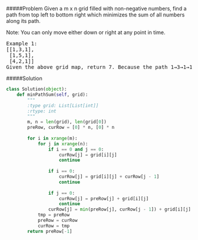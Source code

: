 #####Problem
Given a m x n grid filled with non-negative numbers, find a path from top left to bottom right which minimizes the sum of all numbers along its path.

Note: You can only move either down or right at any point in time.

<pre>
Example 1:
[[1,3,1],
 [1,5,1],
 [4,2,1]]
Given the above grid map, return 7. Because the path 1→3→1→1→1 minimizes the sum.
</pre>

#####Solution
```python
class Solution(object):
    def minPathSum(self, grid):
        """
        :type grid: List[List[int]]
        :rtype: int
        """
        m, n = len(grid), len(grid[0])
        preRow, curRow = [0] * n, [0] * n
        
        for i in xrange(m):
            for j in xrange(n):
                if i == 0 and j == 0:
                    curRow[j] = grid[i][j]
                    continue
    
                if i == 0:
                    curRow[j] = grid[i][j] + curRow[j - 1]
                    continue
                
                if j == 0:
                    curRow[j] = preRow[j] + grid[i][j]
                    continue
                curRow[j] = min(preRow[j], curRow[j - 1]) + grid[i][j]
            tmp = preRow
            preRow = curRow
            curRow = tmp
        return preRow[-1]
```